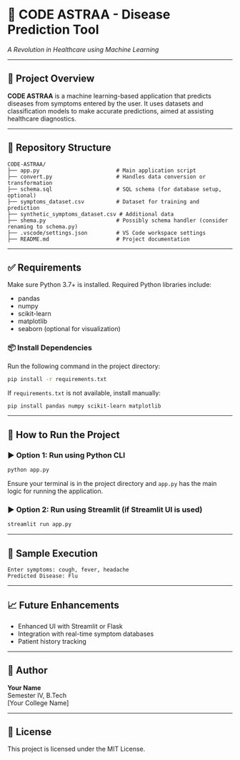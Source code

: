 
# 🧬 CODE ASTRAA - Disease Prediction Tool  
*A Revolution in Healthcare using Machine Learning*

---

## 📌 Project Overview
**CODE ASTRAA** is a machine learning-based application that predicts diseases from symptoms entered by the user. It uses datasets and classification models to make accurate predictions, aimed at assisting healthcare diagnostics.

---

## 📁 Repository Structure

```
CODE-ASTRAA/
├── app.py                        # Main application script
├── convert.py                    # Handles data conversion or transformation
├── schema.sql                    # SQL schema (for database setup, optional)
├── symptoms_dataset.csv          # Dataset for training and prediction
├── synthetic_symptoms_dataset.csv # Additional data
├── shema.py                      # Possibly schema handler (consider renaming to schema.py)
├── .vscode/settings.json         # VS Code workspace settings
├── README.md                     # Project documentation
```

---

## ✅ Requirements

Make sure Python 3.7+ is installed. Required Python libraries include:

- pandas  
- numpy  
- scikit-learn  
- matplotlib  
- seaborn (optional for visualization)

### 📦 Install Dependencies

Run the following command in the project directory:

```bash
pip install -r requirements.txt
```

If `requirements.txt` is not available, install manually:

```bash
pip install pandas numpy scikit-learn matplotlib
```

---

## 🚀 How to Run the Project

### ▶️ Option 1: Run using Python CLI

```bash
python app.py
```

Ensure your terminal is in the project directory and `app.py` has the main logic for running the application.

### ▶️ Option 2: Run using Streamlit (if Streamlit UI is used)

```bash
streamlit run app.py
```

---

## 🧪 Sample Execution

```
Enter symptoms: cough, fever, headache
Predicted Disease: Flu
```

---

## 📈 Future Enhancements

- Enhanced UI with Streamlit or Flask
- Integration with real-time symptom databases
- Patient history tracking

---

## 👤 Author

**Your Name**  
Semester IV, B.Tech  
[Your College Name]

---

## 📄 License

This project is licensed under the MIT License.
